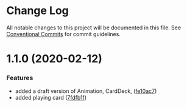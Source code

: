 # Change Log

All notable changes to this project will be documented in this file.
See [Conventional Commits](https://conventionalcommits.org) for commit guidelines.

# 1.1.0 (2020-02-12)


### Features

* added a draft version of Animation, CardDeck, ([fe10ac7](http://134.209.96.47:4873/-/web/detail/@eldo/typewriter/commits/fe10ac72ece2106777b13af1ebd1c35cbdcb7e12))
* added playing card ([7fdfb1f](http://134.209.96.47:4873/-/web/detail/@eldo/typewriter/commits/7fdfb1fba784a7284bd8f747526dba0ab7e25d62))
